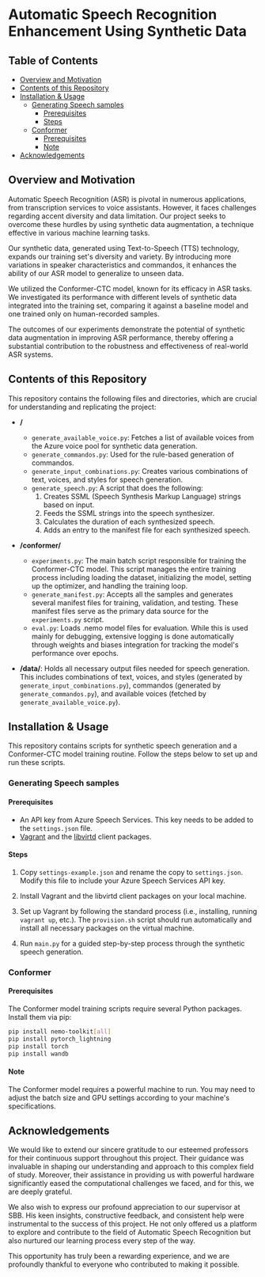 
# Automatic Speech Recognition Enhancement Using Synthetic Data

## Table of Contents

- [Overview and Motivation](#overview-and-motivation)
- [Contents of this Repository](#contents-of-this-repository)
- [Installation & Usage](#installation--usage)
  - [Generating Speech samples](#generating-speech-samples)
    - [Prerequisites](#prerequisites)
    - [Steps](#steps)
  - [Conformer](#conformer)
    - [Prerequisites](#prerequisites-1)
    - [Note](#note)
- [Acknowledgements](#acknowledgements)


## Overview and Motivation

Automatic Speech Recognition (ASR) is pivotal in numerous applications, from transcription services to voice assistants. However, it faces challenges regarding accent diversity and data limitation. Our project seeks to overcome these hurdles by using synthetic data augmentation, a technique effective in various machine learning tasks.

Our synthetic data, generated using Text-to-Speech (TTS) technology, expands our training set's diversity and variety. By introducing more variations in speaker characteristics and commandos, it enhances the ability of our ASR model to generalize to unseen data.

We utilized the Conformer-CTC model, known for its efficacy in ASR tasks. We investigated its performance with different levels of synthetic data integrated into the training set, comparing it against a baseline model and one trained only on human-recorded samples.

The outcomes of our experiments demonstrate the potential of synthetic data augmentation in improving ASR performance, thereby offering a substantial contribution to the robustness and effectiveness of real-world ASR systems.

## Contents of this Repository

This repository contains the following files and directories, which are crucial for understanding and replicating the project:

- **/**
    - `generate_available_voice.py`: Fetches a list of available voices from the Azure voice pool for synthetic data generation.
    - `generate_commandos.py`: Used for the rule-based generation of commandos.
    - `generate_input_combinations.py`: Creates various combinations of text, voices, and styles for speech generation.
    - `generate_speech.py`: A script that does the following:
        1. Creates SSML (Speech Synthesis Markup Language) strings based on input.
        2. Feeds the SSML strings into the speech synthesizer.
        3. Calculates the duration of each synthesized speech.
        4. Adds an entry to the manifest file for each synthesized speech.

- **/conformer/**
    - `experiments.py`: The main batch script responsible for training the Conformer-CTC model. This script manages the entire training process including loading the dataset, initializing the model, setting up the optimizer, and handling the training loop.
    - `generate_manifest.py`: Accepts all the samples and generates several manifest files for training, validation, and testing. These manifest files serve as the primary data source for the `experiments.py` script.
    - `eval.py`: Loads .nemo model files for evaluation. While this is used mainly for debugging, extensive logging is done automatically through weights and biases integration for tracking the model's performance over epochs.

- **/data/**: Holds all necessary output files needed for speech generation. This includes combinations of text, voices, and styles (generated by `generate_input_combinations.py`), commandos (generated by `generate_commandos.py`), and available voices (fetched by `generate_available_voice.py`).

## Installation & Usage

This repository contains scripts for synthetic speech generation and a Conformer-CTC model training routine. Follow the steps below to set up and run these scripts.

### Generating Speech samples

#### Prerequisites
- An API key from Azure Speech Services. This key needs to be added to the `settings.json` file.
- [Vagrant](https://www.vagrantup.com/downloads) and the [libvirtd](https://libvirt.org/drvqemu.html) client packages. 

#### Steps

1. Copy `settings-example.json` and rename the copy to `settings.json`. Modify this file to include your Azure Speech Services API key.

2. Install Vagrant and the libvirtd client packages on your local machine.

3. Set up Vagrant by following the standard process (i.e., installing, running `vagrant up`, etc.). The `provision.sh` script should run automatically and install all necessary packages on the virtual machine.

4. Run `main.py` for a guided step-by-step process through the synthetic speech generation.

### Conformer

#### Prerequisites
The Conformer model training scripts require several Python packages. Install them via pip:

```bash
pip install nemo-toolkit[all]
pip install pytorch_lightning
pip install torch
pip install wandb
```

#### Note
The Conformer model requires a powerful machine to run. You may need to adjust the batch size and GPU settings according to your machine's specifications.

## Acknowledgements

We would like to extend our sincere gratitude to our esteemed professors for their continuous support throughout this project. Their guidance was invaluable in shaping our understanding and approach to this complex field of study. Moreover, their assistance in providing us with powerful hardware significantly eased the computational challenges we faced, and for this, we are deeply grateful.

We also wish to express our profound appreciation to our supervisor at SBB. His keen insights, constructive feedback, and consistent help were instrumental to the success of this project. He not only offered us a platform to explore and contribute to the field of Automatic Speech Recognition but also nurtured our learning process every step of the way.

This opportunity has truly been a rewarding experience, and we are profoundly thankful to everyone who contributed to making it possible.

